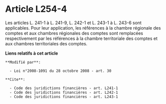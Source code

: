 # Article L254-4

Les articles L. 241-1 à L. 241-9, L. 242-1 et L. 243-1 à L. 243-6 sont applicables. Pour leur application, les références à
la chambre régionale des comptes et aux chambres régionales des comptes sont remplacées respectivement par les références à
la chambre territoriale des comptes et aux chambres territoriales des comptes.

**Liens relatifs à cet article**

	**Modifié par**:

	  - Loi n°2008-1091 du 28 octobre 2008 - art. 30

	**Cite**:

	  - Code des juridictions financières - art. L241-1
	  - Code des juridictions financières - art. L242-1
	  - Code des juridictions financières - art. L243-1
